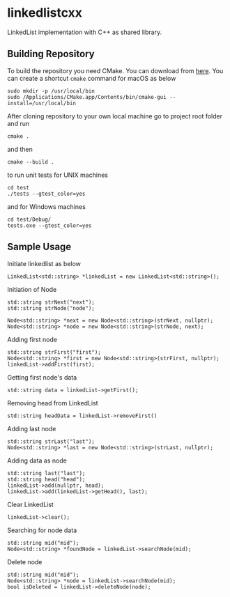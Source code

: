 # linkedlistcxx

LinkedList implementation with C++ as shared library.

## Building Repository

To build the repository you need CMake. You can download from [here](https://cmake.org/download/).
You can create a shortcut ```cmake``` command for macOS as below

```
sudo mkdir -p /usr/local/bin
sudo /Applications/CMake.app/Contents/bin/cmake-gui --install=/usr/local/bin
```

After cloning repository to your own local machine go to project root folder and run

```
cmake .
```

and then

```
cmake --build .
```

to run unit tests for UNIX machines

```
cd test
./tests --gtest_color=yes
```

and for Windows machines

```
cd test/Debug/
tests.exe --gtest_color=yes
```

## Sample Usage

Initiate linkedlist as below

```
LinkedList<std::string> *linkedList = new LinkedList<std::string>();
```

Initiation of Node

```
std::string strNext("next");
std::string strNode("node");

Node<std::string> *next = new Node<std::string>(strNext, nullptr);
Node<std::string> *node = new Node<std::string>(strNode, next);
```

Adding first node

```
std::string strFirst("first");
Node<std::string> *first = new Node<std::string>(strFirst, nullptr);
linkedList->addFirst(first);
```

Getting first node's data

```
std::string data = linkedList->getFirst();
```

Removing head from LinkedList

```
std::string headData = linkedList->removeFirst()
```

Adding last node

```
std::string strLast("last");
Node<std::string> *last = new Node<std::string>(strLast, nullptr);
```

Adding data as node

```
std::string last("last");
std::string head("head");
linkedList->add(nullptr, head);
linkedList->add(linkedList->getHead(), last);
```

Clear LinkedList

```
linkedList->clear();
```

Searching for node data

```
std::string mid("mid");
Node<std::string> *foundNode = linkedList->searchNode(mid);
```

Delete node

```
std::string mid("mid");
Node<std::string> *node = linkedList->searchNode(mid);
bool isDeleted = linkedList->deleteNode(node);
```
